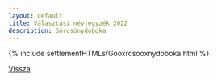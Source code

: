 ```yaml
---
layout: default
title: Választási névjegyzék 2022
description: Görcsönydoboka
---
```


{% include settlementHTMLs/Gooxrcsooxnydoboka.html %}

[Vissza](./)
